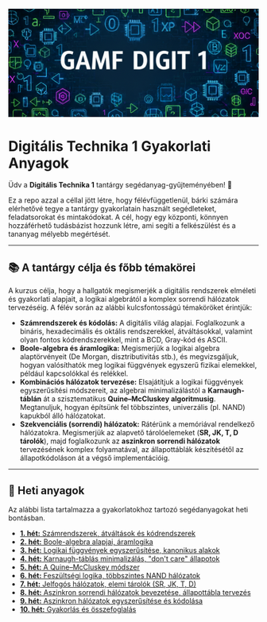 ![Digit_intro](https://github.com/sribence/GAMF_Digit1/blob/main/src/digit1_intro.png)
# Digitális Technika 1 Gyakorlati Anyagok


Üdv a **Digitális Technika 1** tantárgy segédanyag-gyűjteményében! 💾

Ez a repo azzal a céllal jött létre, hogy félévfüggetlenül, bárki számára elérhetővé tegye a tantárgy gyakorlatain használt segédleteket, feladatsorokat és mintakódokat. A cél, hogy egy központi, könnyen hozzáférhető tudásbázist hozzunk létre, ami segíti a felkészülést és a tananyag mélyebb megértését.

---
## 📚 A tantárgy célja és főbb témakörei

A kurzus célja, hogy a hallgatók megismerjék a digitális rendszerek elméleti és gyakorlati alapjait, a logikai algebrától a komplex sorrendi hálózatok tervezéséig. A félév során az alábbi kulcsfontosságú témaköröket érintjük:

* **Számrendszerek és kódolás:** A digitális világ alapjai. Foglalkozunk a bináris, hexadecimális és oktális rendszerekkel, átváltásokkal, valamint olyan fontos kódrendszerekkel, mint a BCD, Gray-kód és ASCII.
* **Boole-algebra és áramlogika:** Megismerjük a logikai algebra alaptörvényeit (De Morgan, disztributivitás stb.), és megvizsgáljuk, hogyan valósíthatók meg logikai függvények egyszerű fizikai elemekkel, például kapcsolókkal és relékkel.
* **Kombinációs hálózatok tervezése:** Elsajátítjuk a logikai függvények egyszerűsítési módszereit, az algebrai minimalizálástól a **Karnaugh-táblán** át a szisztematikus **Quine–McCluskey algoritmusig**. Megtanuljuk, hogyan építsünk fel többszintes, univerzális (pl. NAND) kapukból álló hálózatokat.
* **Szekvenciális (sorrendi) hálózatok:** Rátérünk a memóriával rendelkező hálózatokra. Megismerjük az alapvető tárolóelemeket (**SR, JK, T, D tárolók**), majd foglalkozunk az **aszinkron sorrendi hálózatok** tervezésének komplex folyamatával, az állapottáblák készítésétől az állapotkódoláson át a végső implementációig.

---

## 📁 Heti anyagok

Az alábbi lista tartalmazza a gyakorlatokhoz tartozó segédanyagokat heti bontásban.

* [**1. hét:** Számrendszerek, átváltások és kódrendszerek](https://github.com/sribence/GAMF_Digit1/tree/main/1_het)
* [**2. hét:** Boole-algebra alapjai, áramlogika](https://github.com/sribence/GAMF_Digit1/tree/main/2_het)
* [**3. hét:** Logikai függvények egyszerűsítése, kanonikus alakok](https://github.com/sribence/GAMF_Digit1/tree/main/3_het)
* [**4. hét:** Karnaugh-táblás minimalizálás, "don't care" állapotok](https://github.com/sribence/GAMF_Digit1/tree/main/4_het)
* [**5. hét:** A Quine–McCluskey módszer](https://github.com/sribence/GAMF_Digit1/tree/main/5_het)
* [**6. hét:** Feszültségi logika, többszintes NAND hálózatok](https://github.com/sribence/GAMF_Digit1/tree/main/6_het)
* [**7. hét:** Jelfogós hálózatok, elemi tárolók (SR, JK, T, D)](https://github.com/sribence/GAMF_Digit1/tree/main/7_het)
* [**8. hét:** Aszinkron sorrendi hálózatok bevezetése, állapottábla tervezés](https://github.com/sribence/GAMF_Digit1/tree/main/8_het)
* [**9. hét:** Aszinkron hálózatok egyszerűsítése és kódolása](https://github.com/sribence/GAMF_Digit1/tree/main/9_het)
* [**10. hét:** Gyakorlás és összefoglalás](https://github.com/sribence/GAMF_Digit1/tree/main/10_het)
